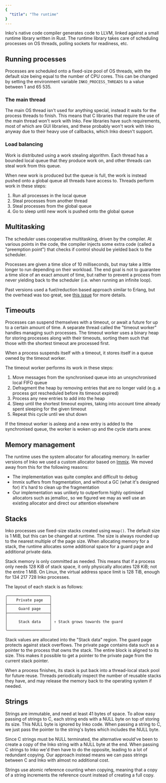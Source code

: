 ```yaml
---
{
  "title": "The runtime"
}
---
```


Inko's native code compiler generates code to LLVM, linked against a small
runtime library written in Rust. The runtime library takes care of scheduling
processes on OS threads, polling sockets for readiness, etc.

## Running processes

Processes are scheduled onto a fixed-size pool of OS threads, with the default
size being equal to the number of CPU cores. This can be changed by setting the
environment variable `INKO_PROCESS_THREADS` to a value between 1 and 65 535.

### The main thread

The main OS thread isn't used for anything special, instead it waits for the
process threads to finish. This means that C libraries that require the use of
the main thread won't work with Inko. Few libraries have such requirements, most
of which are GUI libraries, and these probably won't work with Inko anyway due
to their heavy use of callbacks, which Inko doesn't support.

### Load balancing

Work is distributed using a work stealing algorithm. Each thread has a bounded
local queue that they produce work on, and other threads can steal work from
this queue.

When new work is produced but the queue is full, the work is instead
pushed onto a global queue all threads have access to. Threads perform work in
these steps:

1. Run all processes in the local queue
1. Steal processes from another thread
1. Steal processes from the global queue
1. Go to sleep until new work is pushed onto the global queue

## Multitasking

The scheduler uses cooperative multitasking, driven by the compiler. At various
points in the code, the compiler injects some extra code (called a "preemption
point") that checks if control should be yielded back to the scheduler.

Processes are given a time slice of 10 milliseconds, but may take a little
longer to run depending on their workload. The end goal is not to guarantee a
time slice of an exact amount of time, but rather to prevent a process from
never yielding back to the scheduler (i.e. when running an infinite loop).

Past versions used a fuel/reduction based approach similar to Erlang, but the
overhead was too great, see [this
issue](https://github.com/inko-lang/inko/issues/522) for more details.

## Timeouts

Processes can suspend themselves with a timeout, or await a future for up to a
certain amount of time. A separate thread called the "timeout worker" handles
managing such processes. The timeout worker uses a binary heap for storing
processes along with their timeouts, sorting them such that those with the
shortest timeout are processed first.

When a process suspends itself with a timeout, it stores itself in a queue owned
by the timeout worker.

The timeout worker performs its work in these steps:

1. Move messages from the synchronised queue into an unsynchronised local FIFO
   queue
1. Defragment the heap by removing entries that are no longer valid (e.g. a
   process got rescheduled before its timeout expired)
1. Process any new entries to add into the heap
1. Sleep until the shortest timeout expires, taking into account time already
   spent sleeping for the given timeout
1. Repeat this cycle until we shut down

If the timeout worker is asleep and a new entry is added to the synchronised
queue, the worker is woken up and the cycle starts anew.

## Memory management

The runtime uses the system allocator for allocating memory. In earlier versions
of Inko we used a custom allocator based on
[Immix](https://www.cs.utexas.edu/users/speedway/DaCapo/papers/immix-pldi-2008.pdf).
We moved away from this for the following reasons:

- The implementation was quite complex and difficult to debug
- Immix suffers from fragmentation, and without a GC (what it's designed for)
  it's hard to clean up the fragmentation
- Our implementation was unlikely to outperform highly optimised allocators such
  as jemalloc, so we figured we may as well use an existing allocator and direct
  our attention elsewhere

## Stacks

Inko processes use fixed-size stacks created using `mmap()`. The default size is
1 MiB, but this can be changed at runtime. The size is always rounded up to the
nearest multiple of the page size. When allocating memory for a stack, the
runtime allocates some additional space for a guard page and additional private
data.

Stack memory is only committed as needed. This means that if a process only
needs 128 KiB of stack space, it only physically allocates 128 KiB; not the
entire 1 MiB. On Linux, the virtual address space limit is 128 TiB, enough for
134 217 728 Inko processes.

The layout of each stack is as follows:

```
╭───────────────────╮
│    Private page   │
├───────────────────┤
│     Guard page    │
├───────────────────┤
│                   │
│     Stack data    │ ↑ Stack grows towards the guard
│                   │
╰───────────────────╯
```

Stack values are allocated into the "Stack data" region. The guard page protects
against stack overflows. The private page contains data such as a pointer to the
process that owns the stack. The entire block is aligned to its size. This makes
it possible to get a pointer to the private page from the current stack pointer.

When a process finishes, its stack is put back into a thread-local stack pool
for future reuse. Threads periodically inspect the number of reusable stacks
they have, and may release the memory back to the operating system if needed.

## Strings

Strings are immutable, and need at least 41 bytes of space. To allow easy
passing of strings to C, each string ends with a NULL byte on top of storing its
size. This NULL byte is ignored by Inko code. When passing a string to C, we
just pass the pointer to the string's bytes which includes the NULL byte.

Since C strings must be NULL terminated, the alternative would've been to create
a copy of the Inko string with a NULL byte at the end. When passing C strings to
Inko we'd then have to do the opposite, leading to a lot of redundant copying.
Our approach instead means we can pass strings between C and Inko with almost no
additional cost.

Strings use atomic reference counting when copying, meaning that a copy of a
string increments the reference count instead of creating a full copy.
